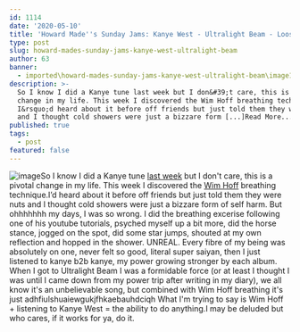 ```yaml
---
id: 1114
date: '2020-05-10'
title: 'Howard Made''s Sunday Jams: Kanye West - Ultralight Beam - Loose Lips'
type: post
slug: howard-mades-sunday-jams-kanye-west-ultralight-beam
author: 63
banner:
  - imported\howard-mades-sunday-jams-kanye-west-ultralight-beam\image1114.jpeg
description: >-
  So I know I did a Kanye tune last week but I don&#39;t care, this is a pivotal
  change in my life. This week I discovered the Wim Hoff breathing technique.
  I&rsquo;d heard about it before off friends but just told them they were nuts
  and I thought cold showers were just a bizzare form [...]Read More...
published: true
tags:
  - post
featured: false
---
```

![image](../imported\howard-mades-sunday-jams-kanye-west-ultralight-beam\image1114.jpeg)So I know I did a Kanye tune [last week](http://loose-lips.co.uk/blog/howard-mades-sunday-jams-kanye-west-say-you-will-ft-caroline-shaw) but I don't care, this is a pivotal change in my life. This week I discovered the [Wim Hoff](https://www.wimhofmethod.com/practice-the-method) breathing technique.I’d heard about it before off friends but just told them they were nuts and I thought cold showers were just a bizzare form of self harm. But ohhhhhhh my days, I was so wrong. I did the breathing excerise following one of his youtube tutorials, psyched myself up a bit more, did the horse stance, jogged on the spot, did some star jumps, shouted at my own reflection and hopped in the shower. UNREAL. Every fibre of my being was absolutely on one, never felt so good, literal super saiyan, then I just listened to kanye b2b kanye, my power growing stronger by each album. When I got to Ultralight Beam I was a formidable force (or at least I thought I was until I came down from my power trip after writing in my diary), we all know it's an unbelievable song, but combined with Wim Hoff breathing it's just adhfiulshuaiewgukjfhkaebauhdciqh What I'm trying to say is Wim Hoff + listening to Kanye West = the ability to do anything.I may be deluded but who cares, if it works for ya, do it.